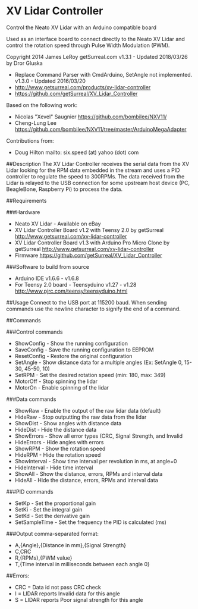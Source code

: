 XV Lidar Controller
===================

Control the Neato XV Lidar with an Arduino compatible board

Used as an interface board to connect directly to the Neato XV Lidar and control the rotation speed through Pulse Width Modulation (PWM).

Copyright 2014 James LeRoy getSurreal.com
v1.3.1 - Updated 2018/03/26 by Dror Gluska
* Replace Command Parser with CmdArduino, SetAngle not implemented. 
v1.3.0 - Updated 2016/03/20
* http://www.getsurreal.com/products/xv-lidar-controller
* https://github.com/getSurreal/XV_Lidar_Controller

Based on the following work: 
* Nicolas "Xevel" Saugnier https://github.com/bombilee/NXV11/
* Cheng-Lung Lee https://github.com/bombilee/NXV11/tree/master/ArduinoMegaAdapter

Contributions from:
* Doug Hilton mailto: six.speed (at) yahoo (dot) com

##Description
The XV Lidar Controller receives the serial data from the XV Lidar looking for the RPM data embedded in the stream and uses a PID controller to regulate the speed to 300RPMs.  The data received from the Lidar is relayed to the USB connection for some upstream host device (PC, BeagleBone, Raspberry Pi) to process the data.

##Requirements

###Hardware
* Neato XV Lidar - Available on eBay
* XV Lidar Controller Board v1.2 with Teensy 2.0 by getSurreal http://www.getsurreal.com/xv-lidar-controller
* XV Lidar Controller Board v1.3 with Arduino Pro Micro Clone by getSurreal http://www.getsurreal.com/xv-lidar-controller
* Firmware https://github.com/getSurreal/XV_Lidar_Controller


###Software to build from source
* Arduino IDE v1.6.6 - v1.6.8
* For Teensy 2.0 board - Teensyduino v1.27 - v1.28 http://www.pjrc.com/teensy/teensyduino.html


##Usage
Connect to the USB port at 115200 baud.  When sending commands use the newline character to signify the end of a command.

##Commands
  
###Control commands
* ShowConfig    - Show the running configuration
* SaveConfig    - Save the running configuration to EEPROM
* ResetConfig   - Restore the original configuration
* SetAngle      - Show distance data for a multiple angles (Ex: SetAngle 0, 15-30, 45-50, 10)
* SetRPM        - Set the desired rotation speed (min: 180, max: 349)
* MotorOff      - Stop spinning the lidar
* MotorOn       - Enable spinning of the lidar

  
###Data commands
* ShowRaw       - Enable the output of the raw lidar data (default)
* HideRaw       - Stop outputting the raw data from the lidar
* ShowDist      - Show angles with distance data
* HideDist      - Hide the distance data
* ShowErrors    - Show all error types (CRC, Signal Strength, and Invalid
* HideErrors    - Hide angles with errors
* ShowRPM       - Show the rotation speed
* HideRPM       - Hide the rotation speed
* ShowInterval  - Show time interval per revolution in ms, at angle=0
* HideInterval  - Hide time interval
* ShowAll       - Show the distance, errors, RPMs and interval data
* HideAll       - Hide the distance, errors, RPMs and interval data

  
###PID commands
* SetKp         - Set the proportional gain
* SetKi         - Set the integral gain
* SetKd         - Set the derivative gain
* SetSampleTime - Set the frequency the PID is calculated (ms)

  
###Output comma-separated format:
* A,{Angle},{Distance in mm},{Signal Strength}
* C,CRC
* R,{RPMs},{PWM value}
* T,{Time interval in milliseconds between each angle 0}

  
##Errors:
* CRC = Data id not pass CRC check
*   I = LIDAR reports Invalid data for this angle
*   S = LIDAR reports Poor signal strength for this angle
  

